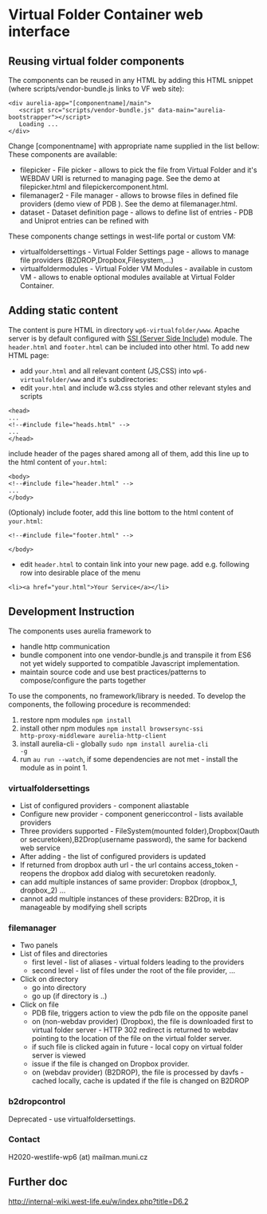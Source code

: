 # Virtual Folder Container web interface
## Reusing virtual folder components
The components can be reused in any HTML by adding this HTML snippet (where scripts/vendor-bundle.js links to VF web site):
```
<div aurelia-app="[componentname]/main">
   <script src="scripts/vendor-bundle.js" data-main="aurelia-bootstrapper"></script>
   Loading ...
</div>
```
Change [componentname] with appropriate name supplied in the list bellow:
These components are available:

- filepicker - File picker - allows to pick the file from Virtual Folder and it's WEBDAV URI is returned to managing page. See the demo at filepicker.html and filepickercomponent.html.
- filemanager2 - File manager - allows to browse files in defined file providers (demo view of PDB ). See the demo at filemanager.html.
- dataset - Dataset definition page - allows to define list of entries - PDB and Uniprot entries can be refined with

These components change settings in west-life portal or custom VM:
- virtualfoldersettings - Virtual Folder Settings page - allows to manage file providers (B2DROP,Dropbox,Filesystem,...)
- virtualfoldermodules - Virtual Folder VM Modules - available in custom VM - allows to enable optional modules available at Virtual Folder Container.

## Adding static content
The content is pure HTML in directory ```wp6-virtualfolder/www```. Apache server is by default configured with [SSI (Server Side Include)](http://httpd.apache.org/docs/current/howto/ssi.html) module. The ```header.html``` and ```footer.html``` can  be included into other html. To add new HTML page:
* add ```your.html``` and all relevant content (JS,CSS) into ```wp6-virtualfolder/www``` and it's subdirectories:
* edit ```your.html``` and 
include w3.css styles and other relevant styles and scripts
```
<head>
...
<!--#include file="heads.html" -->
...
</head>
```
include header of the pages shared among all of them, add this line up to the html content of ```your.html```:
```
<body>
<!--#include file="header.html" -->
...
</body>
```

(Optionaly) include footer, add this line bottom to the html content of ```your.html```:


```
<!--#include file="footer.html" -->

</body>
```
* edit ```header.html``` to contain link into your new page.
add e.g. following row into desirable place of the menu
```
<li><a href="your.html">Your Service</a></li>
```
## Development Instruction
The components uses aurelia framework to
- handle http communication
- bundle component into one vendor-bundle.js and transpile it from ES6 not yet widely supported to compatible Javascript implementation.
- maintain source code and use best practices/patterns to compose/configure the parts together

To use the components, no framework/library is needed. To develop the components, the following procedure is recommended:

  1. restore npm modules <code>npm install</code>
  1. install other npm modules <code>npm install browsersync-ssi http-proxy-middleware aurelia-http-client</code>
  1. install aurelia-cli - globally <code>sudo npm install aurelia-cli -g</code>
  1. run <code>au run --watch</code>, if some dependencies are not met - install the module as in point 1.



### virtualfoldersettings

- List of configured providers - component aliastable
- Configure new provider - component genericcontrol - lists available providers
- Three providers supported - FileSystem(mounted folder),Dropbox(Oauth or securetoken),B2Drop(username password), the same for backend web service
- After adding - the list of configured providers is updated
- If returned from dropbox auth url - the url contains access_token - reopens the dropbox add dialog with securetoken readonly.
- can add multiple instances of same provider: Dropbox (dropbox_1, dropbox_2) ...
- cannot add multiple instances of these providers: B2Drop, it is manageable by modifying shell scripts


### filemanager
- Two panels
- List of files and directories
  - first level - list of aliases - virtual folders leading to the providers
  - second level - list of files under the root of the file provider, ...
- Click on directory
  - go into directory
  - go up (if directory is ..)
- Click on file
  - PDB file, triggers action to view the pdb file on the opposite panel
  - on (non-webdav provider) (Dropbox), the file is downloaded first to virtual folder server -
  HTTP 302 redirect is returned to webdav pointing to the location of the file on the virtual folder server.
  - if such file is clicked again in future - local copy on virtual folder server is viewed
  - issue if the file is changed on Dropbox provider.
  - on (webdav provider) (B2DROP), the file is processed by davfs - cached locally, cache is updated if the file is changed on B2DROP


### b2dropcontrol
Deprecated - use virtualfoldersettings.

### Contact
H2020-westlife-wp6 (at) mailman.muni.cz

## Further doc
http://internal-wiki.west-life.eu/w/index.php?title=D6.2
